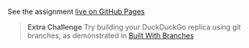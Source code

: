 See the assignment [live on GitHub Pages](https://be-hacking-hyf.github.io/HTML-CSS-GitHub/homework/week-3-project/)

> __Extra Challenge__
> Try building your DuckDuckGo replica using git branches, as demonstrated in [Built With Branches](https://github.com/HackYourFutureBelgium/built-with-branches)
